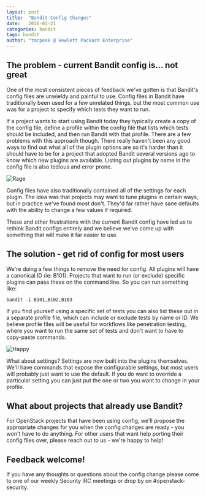 ```yaml
---
layout: post
title:  "Bandit Config Changes"
date:   2016-01-21
categories: bandit
tags: bandit
author: "tmcpeak @ Hewlett Packard Enterprise"
---
```

## The problem - current Bandit config is... not great
One of the most consistent pieces of feedback we've gotten is that Bandit's
config files are unwieldy and painful to use.  Config files in Bandit have
traditionally been used for a few unrelated things, but the most common use
was for a project to specify which tests they want to run.

If a project wants to start using Bandit today they typically create a copy
of the config file, define a profile within the config file that lists which
tests should be included, and then run Bandit with that profile.  There are a
few problems with this approach though.  There really haven't been any good
ways to find out what all of the plugin options are so it's harder than it
should have to be for a project that adopted Bandit several versions ago to
know which new plugins are available.  Listing out plugins by name in the
config file is also tedious and error prone.

![Rage](http://s11.postimg.org/3xmirb5j7/Rage_Guy_T_Shirt_thumb.jpg)

Config files have also traditionally contained all of the settings for each
plugin.  The idea was that projects may want to tune plugins in certain ways,
but in practice we've found most don't.  They'd far rather have sane defaults
with the ability to change a few values if required.

These and other frustrations with the current Bandit config have led us to
rethink Bandit configs entirely and we believe we've come up with something
that will make it far easier to use.

## The solution - get rid of config for most users
We're doing a few things to remove the need for config.  All plugins will have
a canonical ID (ie: B101).  Projects that want to run (or exclude) specific
plugins can pass these on the command line.  So you can run something like:

`bandit -i B101,B102,B103`

If you find yourself using a specific set of tests you can also list these
out in a separate profile file, which can include or exclude tests by name
or ID.  We believe profile files will be useful for workflows like penetration
testing, where you want to run the same set of tests and don't want to have
to copy-paste commands.

![Happy](http://s9.postimg.org/8d00xy2r3/happy_guy.jpg)

What about settings?  Settings are now built into the plugins themselves.
We'll have commands that expose the configurable settings, but most users
will probably just want to use the default.  If you do want to override a
particular setting you can just put the one or two you want to change in
your profile.

## What about projects that already use Bandit?
For OpenStack projects that have been using config, we'll propose the
appropriate changes for you when the config changes are ready - you won't
have to do anything.  For other users that want help porting their config
files over, please reach out to us - we're happy to help!

## Feedback welcome!
If you have any thoughts or questions about the config change please come
to one of our weekly Security IRC meetings or drop by on #openstack-security.
